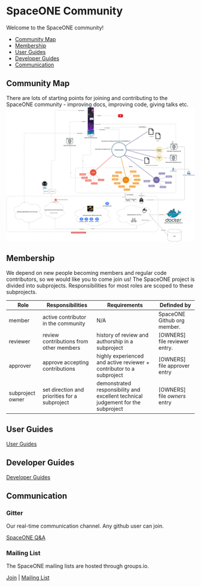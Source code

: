 # SpaceONE Community

Welcome to the SpaceONE community!

- [Community Map](#Community-Map)
- [Membership](#Membership)
- [User Guides](#User-Guides)
- [Developer Guides](#Developer-Guides)
- [Communication](#Communication)

## Community Map
There are lots of starting points for joining and contributing to the SpaceONE community - improving docs, improving code, giving talks etc.
![](docs/spaceone-community-map.png)
 
## Membership
We depend on new people becoming members and regular code contributors, so we would like you to come join us!
The SpaceONE project is divided into subprojects. Responsibilities for most roles are scoped to these subprojects.

| Role  | Responsibilities | Requirements   | Definded by |
| ----  | ---------------- | -------------- | ----------- |
| member | active contributor in the community | N/A  | SpaceONE Github org member. |
| reviewer | review contributions from other members | history of review and authorship in a subproject | [OWNERS] file reviewer entry. |
| approver | approve accepting contributions | highly experienced and active reviewer + contributor to a subproject | [OWNERS] file approver entry |
| subproject owner | set direction and priorities for a subproject | demonstrated responsibility and excellent technical judgement for the subproject | [OWNERS] file *owners* entry |

## User Guides

[User Guides]

## Developer Guides

[Developer Guides]

## Communication

### Gitter

Our real-time communication channel. Any github user can join.

[SpaceONE Q&A]

### Mailing List

The SpaceONE mailing lists are hosted through groups.io.

[Join] | [Mailing List]

[User Guides]: https://spaceone-dev.gitbook.io/user-guide/
[Developer Guides]: https://developer.spaceone.dev
[SpaceONE Q&A]: https://gitter.im/spaceone-dev/QnA
[Mailing List]: https://groups.io/g/spaceone
[Join]: https://groups.io/g/spaceone/join
